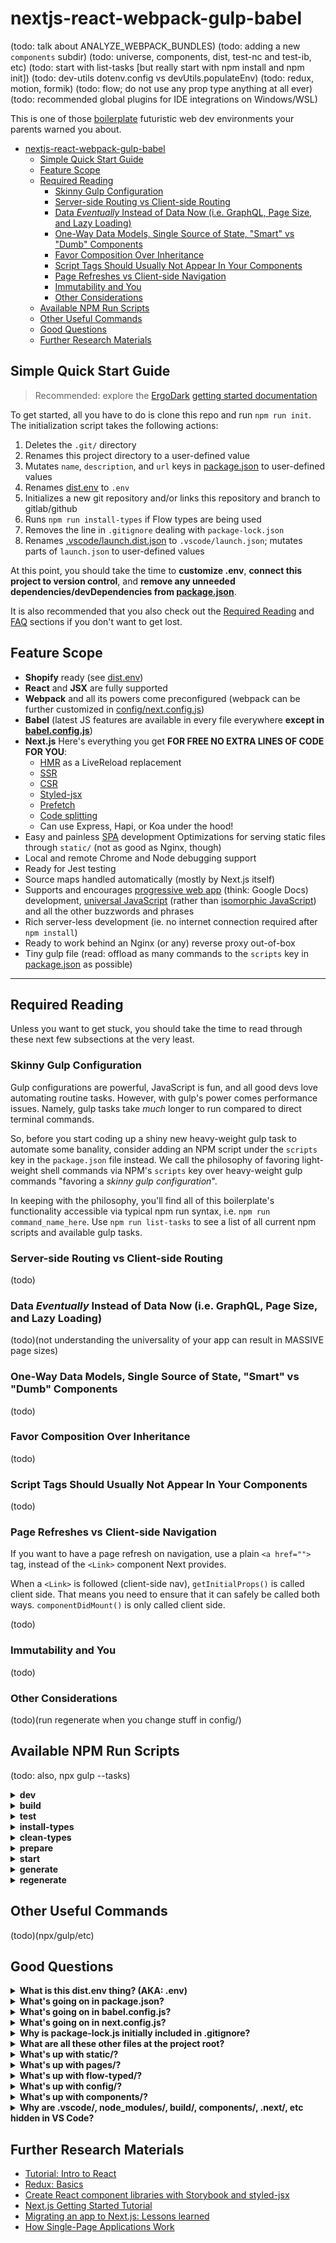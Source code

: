# nextjs-react-webpack-gulp-babel

(todo: talk about ANALYZE_WEBPACK_BUNDLES)
(todo: adding a new `components` subdir)
(todo: universe, components, dist, test-nc and test-ib, etc)
(todo: start with list-tasks [but really start with npm install and npm init])
(todo: dev-utils dotenv.config vs devUtils.populateEnv)
(todo: redux, motion, formik)
(todo: flow; do not use any prop type anything at all ever)
(todo: recommended global plugins for IDE integrations on Windows/WSL)

This is one of those [boilerplate](https://git.xunn.io/boilerplate) futuristic web dev environments your parents warned you about.

<!-- TOC -->

- [nextjs-react-webpack-gulp-babel](#nextjs-react-webpack-gulp-babel)
    - [Simple Quick Start Guide](#simple-quick-start-guide)
    - [Feature Scope](#feature-scope)
    - [Required Reading](#required-reading)
        - [Skinny Gulp Configuration](#skinny-gulp-configuration)
        - [Server-side Routing vs Client-side Routing](#server-side-routing-vs-client-side-routing)
        - [Data *Eventually* Instead of Data Now (i.e. GraphQL, Page Size, and Lazy Loading)](#data-eventually-instead-of-data-now-ie-graphql-page-size-and-lazy-loading)
        - [One-Way Data Models, Single Source of State, "Smart" vs "Dumb" Components](#one-way-data-models-single-source-of-state-smart-vs-dumb-components)
        - [Favor Composition Over Inheritance](#favor-composition-over-inheritance)
        - [Script Tags Should Usually Not Appear In Your Components](#script-tags-should-usually-not-appear-in-your-components)
        - [Page Refreshes vs Client-side Navigation](#page-refreshes-vs-client-side-navigation)
        - [Immutability and You](#immutability-and-you)
        - [Other Considerations](#other-considerations)
    - [Available NPM Run Scripts](#available-npm-run-scripts)
    - [Other Useful Commands](#other-useful-commands)
    - [Good Questions](#good-questions)
    - [Further Research Materials](#further-research-materials)

<!-- /TOC -->

## Simple Quick Start Guide

> Recommended: explore the [ErgoDark](https://ergodark.com) [getting started documentation](https://git.xunn.io/DarkTools/ergo-provision/wikis/home)

To get started, all you have to do is clone this repo and run `npm run init`.
The initialization script takes the following actions:

1. Deletes the `.git/` directory
2. Renames this project directory to a user-defined value
3. Mutates `name`, `description`, and `url` keys in [package.json](package.json) to user-defined values
4. Renames [dist.env](dist.env) to `.env`
5. Initializes a new git repository and/or links this repository and branch to gitlab/github
6. Runs `npm run install-types` if Flow types are being used
7. Removes the line in `.gitignore` dealing with `package-lock.json`
8. Renames [.vscode/launch.dist.json](.vscode/launch.dist.json) to `.vscode/launch.json`; mutates parts of `launch.json` to user-defined values

At this point, you should take the time to **customize .env**, **connect this project to version control**, and **remove any unneeded dependencies/devDependencies from [package.json](package.json)**.

It is also recommended that you also check out the [Required Reading](#required-reading) and [FAQ](#further-research-materials) sections if you don't want to get lost.

## Feature Scope

* **Shopify** ready (see [dist.env](dist.env))
* **React** and **JSX** are fully supported
* **Webpack** and all its powers come preconfigured (webpack can be further customized in [config/next.config.js](config/next.config.js))
* **Babel** (latest JS features are available in every file everywhere **except in [babel.config.js](babel.config.js)**)
* **Next.js** Here's everything you get **FOR FREE NO EXTRA LINES OF CODE FOR YOU**:
    * [HMR](https://www.youtube.com/watch?v=9mSJSXo1to4) as a LiveReload replacement
    * [SSR](https://hackernoon.com/next-js-react-server-side-rendering-done-right-f9700078a3b6)
    * [CSR](http://krasimirtsonev.com/blog/article/deep-dive-into-client-side-routing-navigo-pushstate-hash)
    * [Styled-jsx](https://github.com/zeit/styled-jsx)
    * [Prefetch](https://nextjs.org/docs/#prefetching-pages)
    * [Code splitting](https://zeit.co/blog/next#automatic-server-rendering-and-code-splitting)
    * Can use Express, Hapi, or Koa under the hood!
* Easy and painless [SPA](https://medium.com/@pshrmn/demystifying-single-page-applications-3068d0555d46) development
Optimizations for serving static files through `static/` (not as good as Nginx, though)
* Local and remote Chrome and Node debugging support
* Ready for Jest testing
* Source maps handled automatically (mostly by Next.js itself)
* Supports and encourages [progressive web app](https://en.wikipedia.org/wiki/Progressive_Web_Apps) (think: Google Docs) development, [universal JavaScript](https://cdb.reacttraining.com/universal-javascript-4761051b7ae9) (rather than [isomorphic JavaScript](https://medium.com/@ghengeveld/isomorphism-vs-universal-javascript-4b47fb481beb)) and all the other buzzwords and phrases
* Rich server-less development (ie. no internet connection required after `npm install`)
* Ready to work behind an Nginx (or any) reverse proxy out-of-box
* Tiny gulp file (read: offload as many commands to the `scripts` key in [package.json](package.json) as possible)

***

## Required Reading

Unless you want to get stuck, you should take the time to read through these next few subsections at the very least.

### Skinny Gulp Configuration

Gulp configurations are powerful, JavaScript is fun, and all good devs love
automating routine tasks. However, with gulp's power comes performance issues.
Namely, gulp tasks take *much* longer to run compared to direct terminal
commands.

So, before you start coding up a shiny new heavy-weight gulp task to automate
some banality, consider adding an NPM script under the `scripts` key in the
`package.json` file instead. We call the philosophy of favoring light-weight
shell commands via NPM's `scripts` key over heavy-weight gulp commands "favoring
a *skinny gulp configuration*".

In keeping with the philosophy, you'll find all of this boilerplate's
functionality accessible via typical npm run syntax, i.e. `npm run
command_name_here`. Use `npm run list-tasks` to see a list of all current npm
scripts and available gulp tasks.

### Server-side Routing vs Client-side Routing

(todo)

### Data *Eventually* Instead of Data Now (i.e. GraphQL, Page Size, and Lazy Loading)

(todo)(not understanding the universality of your app can result in MASSIVE page sizes)

### One-Way Data Models, Single Source of State, "Smart" vs "Dumb" Components

(todo)

### Favor Composition Over Inheritance

(todo)

### Script Tags Should Usually Not Appear In Your Components

(todo)

### Page Refreshes vs Client-side Navigation

If you want to have a page refresh on navigation, use a plain `<a href="">` tag,
instead of the `<Link>` component Next provides.

When a `<Link>` is followed (client-side nav), `getInitialProps()` is called
client side. That means you need to ensure that it can safely be called both
ways. `componentDidMount()` is only called client side.

(todo)

### Immutability and You

(todo)

### Other Considerations

(todo)(run regenerate when you change stuff in config/)

## Available NPM Run Scripts

(todo: also, npx gulp --tasks)

<details>
    <summary><strong>dev</strong></summary>

(todo)
</details>

<details>
    <summary><strong>build</strong></summary>

(todo)
</details>

<details>
    <summary><strong>test</strong></summary>

(todo)
</details>

<details>
    <summary><strong>install-types</strong></summary>

(todo)
</details>

<details>
    <summary><strong>clean-types</strong></summary>

(todo)
</details>

<details>
    <summary><strong>prepare</strong></summary>

(todo)
</details>

<details>
    <summary><strong>start</strong></summary>

(todo)
</details>

<details>
    <summary><strong>generate</strong></summary>

(todo)
</details>

<details>
    <summary><strong>regenerate</strong></summary>

Any changes to [gulpfile.js](config/gulpfile.js) or
[next.config.js](config/next.config.js) *must* be made in the `config/`
directory and *must* be accompanied by regeneration of the root configuration
files. To trigger this, use the following command:

```bash
npm run regenerate
```
</details>

## Other Useful Commands

(todo)(npx/gulp/etc)

## Good Questions

<details>
    <summary><strong>What is this dist.env thing? (AKA: .env)</strong></summary>

(todo) [dist.env](dist.env)
</details>

<details>
    <summary><strong>What's going on in package.json?</strong></summary>

(todo) [package.json](package.json)
</details>

<details>
    <summary><strong>What's going on in babel.config.js?</strong></summary>

(todo) [babel.config.js](babel.config.js)
</details>

<details>
    <summary><strong>What's going on in next.config.js?</strong></summary>

(todo) [next.config.js](next.config.js)
</details>

<details>
    <summary><strong>Why is package-lock.js initially included in .gitignore?</strong></summary>

While incorrect and illegal for npm packages that are going to be published,
including [package-lock.js](package-lock.js) in your new project's repository
isn't initially useful thanks to semver semantics. To remove it and other
boilerplate stuff, run `npm run init`.
</details>

<details>
    <summary><strong>What are all these other files at the project root?</strong></summary>

(todo)
</details>

<details>
    <summary><strong>What's up with static/?</strong></summary>

(todo)
</details>

<details>
    <summary><strong>What's up with pages/?</strong></summary>

(todo)
</details>

<details>
    <summary><strong>What's up with flow-typed/?</strong></summary>

(todo)
</details>

<details>
    <summary><strong>What's up with config/?</strong></summary>

(todo)
</details>

<details>
    <summary><strong>What's up with components/?</strong></summary>

(todo)
</details>

<details>
    <summary><strong>Why are .vscode/, node_modules/, build/, components/, .next/, etc hidden in VS Code?</strong></summary>

Because of the workplace scope rules defined in
[.vscode/settings.json](.vscode/settings.json). You can customize them to your
heart's content. Specifically, the `files.exclude` key.
</details>

## Further Research Materials

* [Tutorial: Intro to React](https://reactjs.org/tutorial/tutorial.html)
* [Redux: Basics](https://redux.js.org/basics)
* [Create React component libraries with Storybook and styled-jsx](https://medium.com/@efreyreg/create-react-component-libraries-with-storybook-and-styled-jsx-8999f423f06b)
* [Next.js Getting Started Tutorial](https://nextjs.org/learn/)
* [Migrating an app to Next.js: Lessons learned](https://medium.com/@jamischarles/lessons-learned-with-next-js-change-title-6423b2f2ab8d)
* [How Single-Page Applications Work](https://medium.com/@pshrmn/demystifying-single-page-applications-3068d0555d46)
